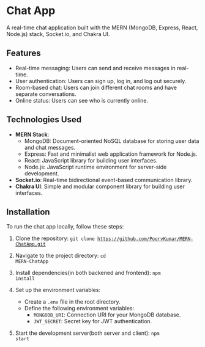 # Chat App

A real-time chat application built with the MERN (MongoDB, Express, React, Node.js) stack, Socket.io, and Chakra UI.

## Features

- Real-time messaging: Users can send and receive messages in real-time.
- User authentication: Users can sign up, log in, and log out securely.
- Room-based chat: Users can join different chat rooms and have separate conversations.
- Online status: Users can see who is currently online.

## Technologies Used

- **MERN Stack**:
  - MongoDB: Document-oriented NoSQL database for storing user data and chat messages.
  - Express: Fast and minimalist web application framework for Node.js.
  - React: JavaScript library for building user interfaces.
  - Node.js: JavaScript runtime environment for server-side development.
- **Socket.io**: Real-time bidirectional event-based communication library.
- **Chakra UI**: Simple and modular component library for building user interfaces.

## Installation

To run the chat app locally, follow these steps:

1. Clone the repository: <code>git clone https://github.com/PoorvKumar/MERN-ChatApp.git</code>
2. Navigate to the project directory: <code>cd MERN-ChatApp</code>
3. Install dependencies(in both backened and frontend): <code>npm install</code> 
4. Set up the environment variables:
   - Create a `.env` file in the root directory.
   - Define the following environment variables:
     - `MONGODB_URI`: Connection URI for your MongoDB database.
     - `JWT_SECRET`: Secret key for JWT authentication.

5. Start the development server(both server and client): <code>npm start</code>





